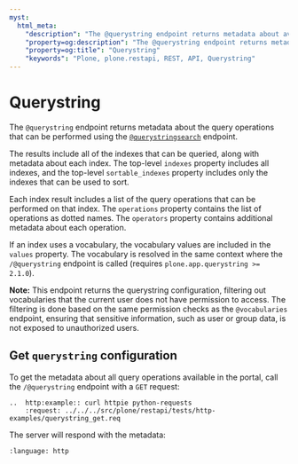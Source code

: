 ```yaml
---
myst:
  html_meta:
    "description": "The @querystring endpoint returns metadata about available query operations."
    "property=og:description": "The @querystring endpoint returns metadata about available query operations."
    "property=og:title": "Querystring"
    "keywords": "Plone, plone.restapi, REST, API, Querystring"
---
```


# Querystring

The `@querystring` endpoint returns metadata about the query operations that can be performed using the [`@querystringsearch`](querystringsearch) endpoint.

The results include all of the indexes that can be queried, along with metadata about each index.
The top-level `indexes` property includes all indexes, and the top-level `sortable_indexes` property includes only the indexes that can be used to sort.

Each index result includes a list of the query operations that can be performed on that index.
The `operations` property contains the list of operations as dotted names.
The `operators` property contains additional metadata about each operation.

If an index uses a vocabulary, the vocabulary values are included in the `values` property.
The vocabulary is resolved in the same context where the `/@querystring` endpoint is called (requires `plone.app.querystring >= 2.1.0`).

**Note:** This endpoint returns the querystring configuration, filtering out vocabularies that the current user does not have permission to access. The filtering is done based on the same permission checks as the `@vocabularies` endpoint, ensuring that sensitive information, such as user or group data, is not exposed to unauthorized users.

## Get `querystring` configuration

To get the metadata about all query operations available in the portal, call the `/@querystring` endpoint with a `GET` request:

```{eval-rst}
..  http:example:: curl httpie python-requests
    :request: ../../../src/plone/restapi/tests/http-examples/querystring_get.req
```

The server will respond with the metadata:

```{literalinclude} ../../../src/plone/restapi/tests/http-examples/querystring_get.resp
:language: http
```
